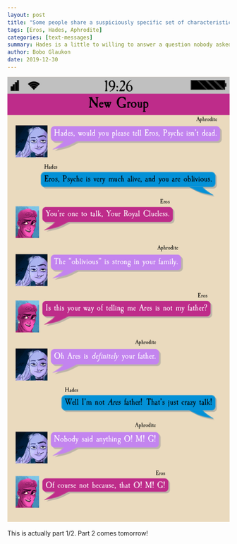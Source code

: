 ```yaml
---
layout: post
title: "Some people share a suspiciously specific set of characteristics"
tags: [Eros, Hades, Aphrodite]
categories: [text-messages]
summary: Hades is a little to willing to answer a question nobody asked.
author: Bobo Glaukon
date: 2019-12-30
---
```


![Hades reveals a little too much.](/assets/img/grandson.png)

This is actually part 1/2. Part 2 comes tomorrow!


